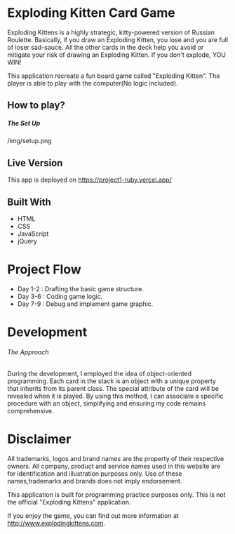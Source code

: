 # Exploding Kitten Card Game

Exploding Kittens is a highly strategic, kitty-powered version of Russian Roulette. Basically, if you draw an Exploding Kitten, you lose and you are full of loser sad-sauce. All the other cards in the deck help you avoid or mitigate your risk of drawing an Exploding Kitten. If you don't explode, YOU WIN!

This application recreate a fun board game called "Exploding Kitten". The player is able to play with the computer(No logic included).

## How to play?

##### The Set Up

/img/setup.png

## Live Version

This app is deployed on https://project1-ruby.vercel.app/

## Built With

- HTML
- CSS
- JavaScript
- jQuery

# Project Flow

- Day 1-2 : Drafting the basic game structure.
- Day 3-6 : Coding game logic.
- Day 7-9 : Debug and implement game graphic.

# Development

###### The Approach

During the development, I employed the idea of object-oriented programming. Each card in the stack is an object with a unique property that inherits from its parent class. The special attribute of the card will be revealed when it is played. By using this method, I can associate a specific procedure with an object, simplifying and ensuring my code remains comprehensive.

# Disclaimer

All trademarks, logos and brand names are the property of their respective owners. All company, product and service names used in this website are for identification and illustration purposes only. Use of these names,trademarks and brands does not imply endorsement.

This application is built for programming practice purposes only. This is not the official "Exploding Kittens" application.

If you enjoy the game, you can find out more information at http://www.explodingkittens.com.
